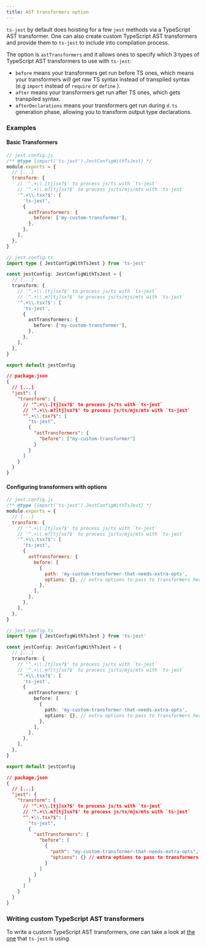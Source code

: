 ```yaml
---
title: AST transformers option
---
```


`ts-jest` by default does hoisting for a few `jest` methods via a TypeScript AST transformer. One can also create custom
TypeScript AST transformers and provide them to `ts-jest` to include into compilation process.

The option is `astTransformers` and it allows ones to specify which 3 types of TypeScript AST transformers to use with `ts-jest`:

- `before` means your transformers get run before TS ones, which means your transformers will get raw TS syntax
  instead of transpiled syntax (e.g `import` instead of `require` or `define` ).
- `after` means your transformers get run after TS ones, which gets transpiled syntax.
- `afterDeclarations` means your transformers get run during `d.ts` generation phase, allowing you to transform output type declarations.

### Examples

#### Basic Transformers

```js tab
// jest.config.js
/** @type {import('ts-jest').JestConfigWithTsJest} */
module.exports = {
  // [...]
  transform: {
    // '^.+\\.[tj]sx?$' to process js/ts with `ts-jest`
    // '^.+\\.m?[tj]sx?$' to process js/ts/mjs/mts with `ts-jest`
    '^.+\\.tsx?$': [
      'ts-jest',
      {
        astTransformers: {
          before: ['my-custom-transformer'],
        },
      },
    ],
  },
}
```

```ts tab
// jest.config.ts
import type { JestConfigWithTsJest } from 'ts-jest'

const jestConfig: JestConfigWithTsJest = {
  // [...]
  transform: {
    // '^.+\\.[tj]sx?$' to process js/ts with `ts-jest`
    // '^.+\\.m?[tj]sx?$' to process js/ts/mjs/mts with `ts-jest`
    '^.+\\.tsx?$': [
      'ts-jest',
      {
        astTransformers: {
          before: ['my-custom-transformer'],
        },
      },
    ],
  },
}

export default jestConfig
```

```JSON tab
// package.json
{
  // [...]
  "jest": {
    "transform": {
      // '^.+\\.[tj]sx?$' to process js/ts with `ts-jest`
      // '^.+\\.m?[tj]sx?$' to process js/ts/mjs/mts with `ts-jest`
      "^.+\\.tsx?$": [
        "ts-jest",
        {
          "astTransformers": {
            "before": ["my-custom-transformer"]
          }
        }
      ]
    }
  }
}
```

#### Configuring transformers with options

```js tab
// jest.config.js
/** @type {import('ts-jest').JestConfigWithTsJest} */
module.exports = {
  // [...]
  transform: {
    // '^.+\\.[tj]sx?$' to process js/ts with `ts-jest`
    // '^.+\\.m?[tj]sx?$' to process js/ts/mjs/mts with `ts-jest`
    '^.+\\.tsx?$': [
      'ts-jest',
      {
        astTransformers: {
          before: [
            {
              path: 'my-custom-transformer-that-needs-extra-opts',
              options: {}, // extra options to pass to transformers here
            },
          ],
        },
      },
    ],
  },
}
```

```ts tab
// jest.config.ts
import type { JestConfigWithTsJest } from 'ts-jest'

const jestConfig: JestConfigWithTsJest = {
  // [...]
  transform: {
    // '^.+\\.[tj]sx?$' to process js/ts with `ts-jest`
    // '^.+\\.m?[tj]sx?$' to process js/ts/mjs/mts with `ts-jest`
    '^.+\\.tsx?$': [
      'ts-jest',
      {
        astTransformers: {
          before: [
            {
              path: 'my-custom-transformer-that-needs-extra-opts',
              options: {}, // extra options to pass to transformers here
            },
          ],
        },
      },
    ],
  },
}

export default jestConfig
```

```JSON tab
// package.json
{
  // [...]
  "jest": {
    "transform": {
      // '^.+\\.[tj]sx?$' to process js/ts with `ts-jest`
      // '^.+\\.m?[tj]sx?$' to process js/ts/mjs/mts with `ts-jest`
      "^.+\\.tsx?$": [
        "ts-jest",
        {
          "astTransformers": {
            "before": [
              {
                "path": "my-custom-transformer-that-needs-extra-opts",
                "options": {} // extra options to pass to transformers here
              }
            ]
          }
        }
      ]
    }
  }
}
```

### Writing custom TypeScript AST transformers

To write a custom TypeScript AST transformers, one can take a look at [the one](https://github.com/kulshekhar/ts-jest/tree/main/src/transformers) that `ts-jest` is using.
